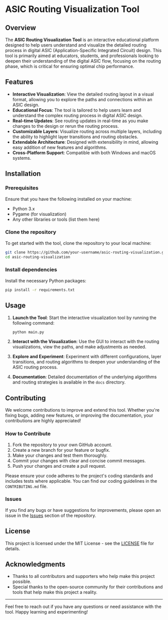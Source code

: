 
# ASIC Routing Visualization Tool

## Overview

The **ASIC Routing Visualization Tool** is an interactive educational platform designed to help users understand and visualize the detailed routing process in digital ASIC (Application-Specific Integrated Circuit) design. This tool is primarily aimed at educators, students, and professionals looking to deepen their understanding of the digital ASIC flow, focusing on the routing phase, which is critical for ensuring optimal chip performance.

## Features

- **Interactive Visualization**: View the detailed routing layout in a visual format, allowing you to explore the paths and connections within an ASIC design.
- **Educational Focus**: The tool is tailored to help users learn and understand the complex routing process in digital ASIC design.
- **Real-time Updates**: See routing updates in real-time as you make changes to the design or rerun the routing process.
- **Customizable Layers**: Visualize routing across multiple layers, including the ability to highlight layer transitions and routing obstacles.
- **Extendable Architecture**: Designed with extensibility in mind, allowing easy addition of new features and algorithms.
- **Cross-Platform Support**: Compatible with both Windows and macOS systems.

## Installation

### Prerequisites

Ensure that you have the following installed on your machine:

- Python 3.x
- Pygame (for visualization)
- Any other libraries or tools (list them here)

### Clone the repository

To get started with the tool, clone the repository to your local machine:

```bash
git clone https://github.com/your-username/asic-routing-visualization.git
cd asic-routing-visualization
```

### Install dependencies

Install the necessary Python packages:

```bash
pip install -r requirements.txt
```

## Usage

1. **Launch the Tool**: Start the interactive visualization tool by running the following command:

    ```bash
    python main.py
    ```

2. **Interact with the Visualization**: Use the GUI to interact with the routing visualizations, view the paths, and make adjustments as needed.

3. **Explore and Experiment**: Experiment with different configurations, layer transitions, and routing algorithms to deepen your understanding of the ASIC routing process.

4. **Documentation**: Detailed documentation of the underlying algorithms and routing strategies is available in the `docs` directory.

## Contributing

We welcome contributions to improve and extend this tool. Whether you're fixing bugs, adding new features, or improving the documentation, your contributions are highly appreciated!

### How to Contribute

1. Fork the repository to your own GitHub account.
2. Create a new branch for your feature or bugfix.
3. Make your changes and test them thoroughly.
4. Commit your changes with clear and concise commit messages.
5. Push your changes and create a pull request.

Please ensure your code adheres to the project's coding standards and includes tests where applicable. You can find our coding guidelines in the `CONTRIBUTING.md` file.

### Issues

If you find any bugs or have suggestions for improvements, please open an issue in the [Issues](https://github.com/your-username/asic-routing-visualization/issues) section of the repository.

## License

This project is licensed under the MIT License - see the [LICENSE](LICENSE) file for details.

## Acknowledgments

- Thanks to all contributors and supporters who help make this project possible.
- Special thanks to the open-source community for their contributions and tools that help make this project a reality.

---

Feel free to reach out if you have any questions or need assistance with the tool. Happy learning and experimenting!
